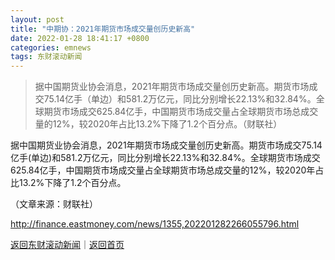 ```yaml
---
layout: post
title: "中期协：2021年期货市场成交量创历史新高"
date: 2022-01-28 18:41:17 +0800
categories: emnews
tags: 东财滚动新闻
---
```

> 据中国期货业协会消息，2021年期货市场成交量创历史新高。期货市场成交75.14亿手（单边）和581.2万亿元，同比分别增长22.13%和32.84%。全球期货市场成交625.84亿手，中国期货市场成交量占全球期货市场总成交量的12%，较2020年占比13.2%下降了1.2个百分点。（财联社）

<p>据中国期货业协会消息，2021年期货市场成交量创历史新高。期货市场成交75.14亿手(单边)和581.2万亿元，同比分别增长22.13%和32.84%。全球期货市场成交625.84亿手，中国期货市场成交量占全球期货市场总成交量的12%，较2020年占比13.2%下降了1.2个百分点。</p><p class="em_media">（文章来源：财联社）</p>

<http://finance.eastmoney.com/news/1355,202201282266055796.html>

[返回东财滚动新闻](//finews.withounder.com/emnews/)｜[返回首页](//finews.withounder.com/)